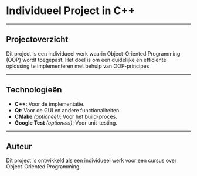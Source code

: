 # Individueel Project in C++

---

## Projectoverzicht

Dit project is een individueel werk waarin Object-Oriented Programming (OOP) wordt toegepast. Het doel is om een duidelijke en efficiënte oplossing te implementeren met behulp van OOP-principes.

---

## Technologieën

- **C++**: Voor de implementatie.
- **Qt**: Voor de GUI en andere functionaliteiten.
- **CMake** *(optioneel)*: Voor het build-proces.
- **Google Test** *(optioneel)*: Voor unit-testing.

---

## Auteur

Dit project is ontwikkeld als een individueel werk voor een cursus over Object-Oriented Programming.
